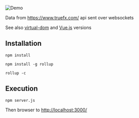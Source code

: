 ![Demo](https://github.com/paulhoughton/fx/blob/gh-pages/demo.gif)

Data from https://www.truefx.com/ api sent over websockets

See also [virtual-dom](https://github.com/paulhoughton/fx/tree/virtual-dom) and [Vue.js](https://github.com/paulhoughton/fx/tree/vuejs) versions

## Installation

`npm install`

`npm install -g rollup`

`rollup -c`

## Execution

`npm server.js`

Then browser to [http://localhost:3000/](http://localhost:3000/)